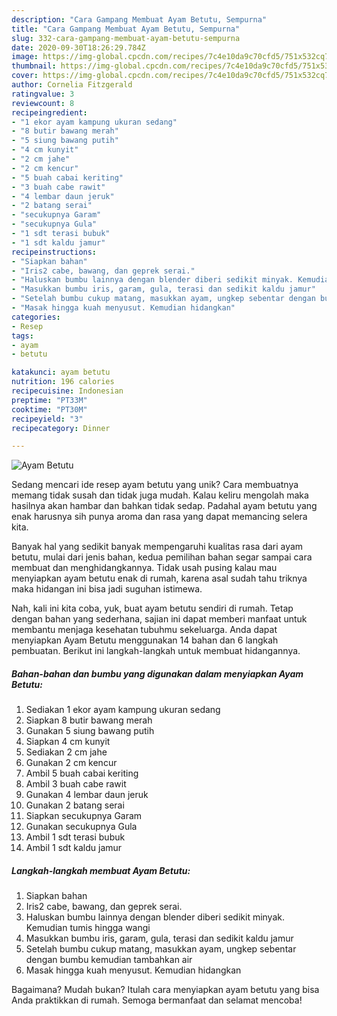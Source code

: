 ```yaml
---
description: "Cara Gampang Membuat Ayam Betutu, Sempurna"
title: "Cara Gampang Membuat Ayam Betutu, Sempurna"
slug: 332-cara-gampang-membuat-ayam-betutu-sempurna
date: 2020-09-30T18:26:29.784Z
image: https://img-global.cpcdn.com/recipes/7c4e10da9c70cfd5/751x532cq70/ayam-betutu-foto-resep-utama.jpg
thumbnail: https://img-global.cpcdn.com/recipes/7c4e10da9c70cfd5/751x532cq70/ayam-betutu-foto-resep-utama.jpg
cover: https://img-global.cpcdn.com/recipes/7c4e10da9c70cfd5/751x532cq70/ayam-betutu-foto-resep-utama.jpg
author: Cornelia Fitzgerald
ratingvalue: 3
reviewcount: 8
recipeingredient:
- "1 ekor ayam kampung ukuran sedang"
- "8 butir bawang merah"
- "5 siung bawang putih"
- "4 cm kunyit"
- "2 cm jahe"
- "2 cm kencur"
- "5 buah cabai keriting"
- "3 buah cabe rawit"
- "4 lembar daun jeruk"
- "2 batang serai"
- "secukupnya Garam"
- "secukupnya Gula"
- "1 sdt terasi bubuk"
- "1 sdt kaldu jamur"
recipeinstructions:
- "Siapkan bahan"
- "Iris2 cabe, bawang, dan geprek serai."
- "Haluskan bumbu lainnya dengan blender diberi sedikit minyak. Kemudian tumis hingga wangi"
- "Masukkan bumbu iris, garam, gula, terasi dan sedikit kaldu jamur"
- "Setelah bumbu cukup matang, masukkan ayam, ungkep sebentar dengan bumbu kemudian tambahkan air"
- "Masak hingga kuah menyusut. Kemudian hidangkan"
categories:
- Resep
tags:
- ayam
- betutu

katakunci: ayam betutu 
nutrition: 196 calories
recipecuisine: Indonesian
preptime: "PT33M"
cooktime: "PT30M"
recipeyield: "3"
recipecategory: Dinner

---
```



![Ayam Betutu](https://img-global.cpcdn.com/recipes/7c4e10da9c70cfd5/751x532cq70/ayam-betutu-foto-resep-utama.jpg)

Sedang mencari ide resep ayam betutu yang unik? Cara membuatnya memang tidak susah dan tidak juga mudah. Kalau keliru mengolah maka hasilnya akan hambar dan bahkan tidak sedap. Padahal ayam betutu yang enak harusnya sih punya aroma dan rasa yang dapat memancing selera kita.



Banyak hal yang sedikit banyak mempengaruhi kualitas rasa dari ayam betutu, mulai dari jenis bahan, kedua pemilihan bahan segar sampai cara membuat dan menghidangkannya. Tidak usah pusing kalau mau menyiapkan ayam betutu enak di rumah, karena asal sudah tahu triknya maka hidangan ini bisa jadi suguhan istimewa.


Nah, kali ini kita coba, yuk, buat ayam betutu sendiri di rumah. Tetap dengan bahan yang sederhana, sajian ini dapat memberi manfaat untuk membantu menjaga kesehatan tubuhmu sekeluarga. Anda dapat menyiapkan Ayam Betutu menggunakan 14 bahan dan 6 langkah pembuatan. Berikut ini langkah-langkah untuk membuat hidangannya.

<!--inarticleads1-->

##### Bahan-bahan dan bumbu yang digunakan dalam menyiapkan Ayam Betutu:

1. Sediakan 1 ekor ayam kampung ukuran sedang
1. Siapkan 8 butir bawang merah
1. Gunakan 5 siung bawang putih
1. Siapkan 4 cm kunyit
1. Sediakan 2 cm jahe
1. Gunakan 2 cm kencur
1. Ambil 5 buah cabai keriting
1. Ambil 3 buah cabe rawit
1. Gunakan 4 lembar daun jeruk
1. Gunakan 2 batang serai
1. Siapkan secukupnya Garam
1. Gunakan secukupnya Gula
1. Ambil 1 sdt terasi bubuk
1. Ambil 1 sdt kaldu jamur




<!--inarticleads2-->

##### Langkah-langkah membuat Ayam Betutu:

1. Siapkan bahan
1. Iris2 cabe, bawang, dan geprek serai.
1. Haluskan bumbu lainnya dengan blender diberi sedikit minyak. Kemudian tumis hingga wangi
1. Masukkan bumbu iris, garam, gula, terasi dan sedikit kaldu jamur
1. Setelah bumbu cukup matang, masukkan ayam, ungkep sebentar dengan bumbu kemudian tambahkan air
1. Masak hingga kuah menyusut. Kemudian hidangkan




Bagaimana? Mudah bukan? Itulah cara menyiapkan ayam betutu yang bisa Anda praktikkan di rumah. Semoga bermanfaat dan selamat mencoba!
